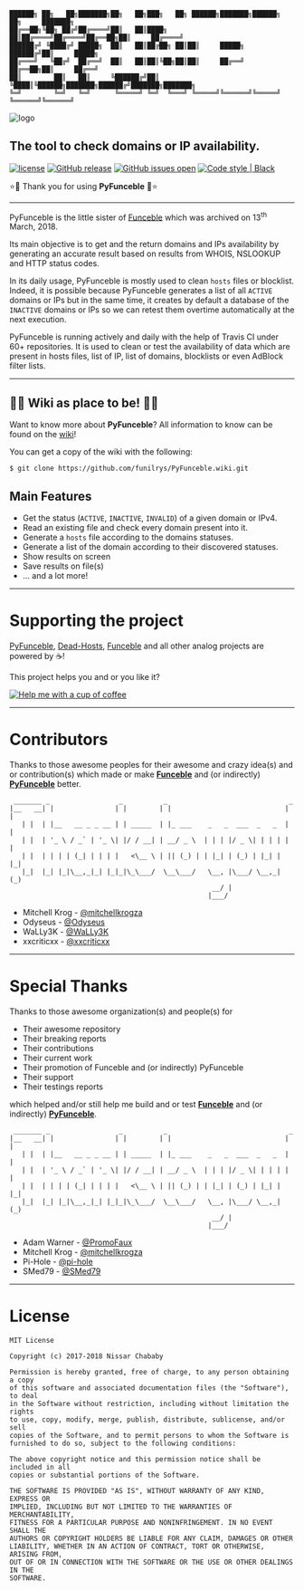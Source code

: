     ██████╗ ██╗   ██╗███████╗██╗   ██╗███╗   ██╗ ██████╗███████╗██████╗ ██╗     ███████╗
    ██╔══██╗╚██╗ ██╔╝██╔════╝██║   ██║████╗  ██║██╔════╝██╔════╝██╔══██╗██║     ██╔════╝
    ██████╔╝ ╚████╔╝ █████╗  ██║   ██║██╔██╗ ██║██║     █████╗  ██████╔╝██║     █████╗
    ██╔═══╝   ╚██╔╝  ██╔══╝  ██║   ██║██║╚██╗██║██║     ██╔══╝  ██╔══██╗██║     ██╔══╝
    ██║        ██║   ██║     ╚██████╔╝██║ ╚████║╚██████╗███████╗██████╔╝███████╗███████╗
    ╚═╝        ╚═╝   ╚═╝      ╚═════╝ ╚═╝  ╚═══╝ ╚═════╝╚══════╝╚═════╝ ╚══════╝╚══════╝

![logo](https://raw.githubusercontent.com/ybreza/PyFunceble/patch-3/logo/250x150.png)

## The tool to check domains or IP availability.

[![license](https://img.shields.io/github/license/funilrys/PyFunceble.svg)](https://github.com/funilrys/PyFunceble/blob/master/LICENSE) [![GitHub release](https://img.shields.io/github/release/funilrys/PyFunceble.svg)](https://github.com/funilrys/PyFunceble/releases/latest) [![GitHub issues open](https://img.shields.io/github/issues/funilrys/PyFunceble.svg)](<>) [![Code style | Black](https://img.shields.io/badge/code%20style-black-000000.svg)](https://github.com/ambv/black)

:star::tada: Thank you for using **PyFunceble** :tada::star:

* * *

PyFunceble is the little sister of [Funceble](https://github.com/funilrys/funceble)
which was archived on 13<sup>th</sup> March, 2018.

Its main objective is to get and the return domains and IPs availability
by generating an accurate result based on results from WHOIS, NSLOOKUP and HTTP status codes.

In its daily usage, PyFunceble is mostly used to clean `hosts` files or blocklist. Indeed, it is possible because PyFunceble generates a list of all `ACTIVE` domains or IPs but in the same time, it creates by default a database of the `INACTIVE` domains or IPs so we can retest them overtime automatically at the next execution.

PyFunceble is running actively and daily with the help of Travis CI under 60+ repositories. It is used to clean or test the availability of data which are present in hosts files, list of IP, list of domains, blocklists or even AdBlock filter lists.

* * *

## :star2::book: Wiki as place to be! :book::star2:

Want to know more about **PyFunceble**? All information to know can be found on the [wiki](https://github.com/funilrys/PyFunceble/wiki)!

You can get a copy of the wiki with the following:

```shell
$ git clone https://github.com/funilrys/PyFunceble.wiki.git
```

## Main Features

-   Get the status (`ACTIVE`, `INACTIVE`, `INVALID`) of a given domain or IPv4.
-   Read an existing file and check every domain present into it.
-   Generate a `hosts` file according to the domains statuses.
-   Generate a list of the domain according to their discovered statuses.
-   Show results on screen
-   Save results on file(s)
-   ... and a lot more!

* * *

# Supporting the project

[PyFunceble](https://github.com/funilrys/PyFunceble), [Dead-Hosts](https://github.com/dead-hosts), [Funceble](https://github.com/funilrys/funceble) and all other analog projects are powered by :coffee:!

This project helps you and or you like it?

[![Help me with a cup of coffee](https://img.shields.io/badge/Help%20me%20out-with%20a%20cup%20of%20%E2%98%95%20-blue.svg)](https://www.paypal.me/funilrys/)

* * *

# Contributors

Thanks to those awesome peoples for their awesome and crazy idea(s) and or contribution(s) which made or make **[Funceble](https://github.com/funilrys/funceble)** and (or indirectly) **[PyFunceble](https://github.com/funilrys/PyFunceble)** better.

     _______ _                 _          _                              _
    |__   __| |               | |        | |                            | |
       | |  | |__   __ _ _ __ | | _____  | |_ ___    _   _  ___  _   _  | |
       | |  | '_ \ / _` | '_ \| |/ / __| | __/ _ \  | | | |/ _ \| | | | | |
       | |  | | | | (_| | | | |   <\__ \ | || (_) | | |_| | (_) | |_| | |_|
       |_|  |_| |_|\__,_|_| |_|_|\_\___/  \__\___/   \__, |\___/ \__,_| (_)
                                                      __/ |
                                                     |___/

-   Mitchell Krog - [@mitchellkrogza](https://github.com/mitchellkrogza)
-   Odyseus - [@Odyseus](https://github.com/Odyseus)
-   WaLLy3K - [@WaLLy3K](https://github.com/WaLLy3K)
-   xxcriticxx - [@xxcriticxx](https://github.com/xxcriticxx)

* * *

# Special Thanks

Thanks to those awesome organization(s) and people(s) for

-   Their awesome repository
-   Their breaking reports
-   Their contributions
-   Their current work
-   Their promotion of Funceble and (or indirectly) PyFunceble
-   Their support
-   Their testings reports

which helped and/or still help me build and or test **[Funceble](https://github.com/funilrys/funceble)** and (or indirectly) **[PyFunceble](https://github.com/funilrys/PyFunceble)**.

     _______ _                 _          _                              _
    |__   __| |               | |        | |                            | |
       | |  | |__   __ _ _ __ | | _____  | |_ ___    _   _  ___  _   _  | |
       | |  | '_ \ / _` | '_ \| |/ / __| | __/ _ \  | | | |/ _ \| | | | | |
       | |  | | | | (_| | | | |   <\__ \ | || (_) | | |_| | (_) | |_| | |_|
       |_|  |_| |_|\__,_|_| |_|_|\_\___/  \__\___/   \__, |\___/ \__,_| (_)
                                                      __/ |
                                                     |___/

-   Adam Warner - [@PromoFaux](https://github.com/PromoFaux)
-   Mitchell Krog - [@mitchellkrogza](https://github.com/mitchellkrogza)
-   Pi-Hole - [@pi-hole](https://github.com/pi-hole/pi-hole)
-   SMed79 - [@SMed79](https://github.com/SMed79)

* * *

# License

    MIT License

    Copyright (c) 2017-2018 Nissar Chababy

    Permission is hereby granted, free of charge, to any person obtaining a copy
    of this software and associated documentation files (the "Software"), to deal
    in the Software without restriction, including without limitation the rights
    to use, copy, modify, merge, publish, distribute, sublicense, and/or sell
    copies of the Software, and to permit persons to whom the Software is
    furnished to do so, subject to the following conditions:

    The above copyright notice and this permission notice shall be included in all
    copies or substantial portions of the Software.

    THE SOFTWARE IS PROVIDED "AS IS", WITHOUT WARRANTY OF ANY KIND, EXPRESS OR
    IMPLIED, INCLUDING BUT NOT LIMITED TO THE WARRANTIES OF MERCHANTABILITY,
    FITNESS FOR A PARTICULAR PURPOSE AND NONINFRINGEMENT. IN NO EVENT SHALL THE
    AUTHORS OR COPYRIGHT HOLDERS BE LIABLE FOR ANY CLAIM, DAMAGES OR OTHER
    LIABILITY, WHETHER IN AN ACTION OF CONTRACT, TORT OR OTHERWISE, ARISING FROM,
    OUT OF OR IN CONNECTION WITH THE SOFTWARE OR THE USE OR OTHER DEALINGS IN THE
    SOFTWARE.
